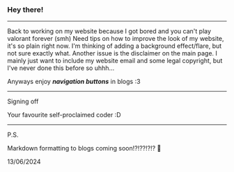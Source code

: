 ### Hey there!

---

Back to working on my website because I got bored and you can't play valorant forever (smh)
Need tips on how to improve the look of my website, it's so plain right now. I'm thinking of adding a background effect/flare, but not sure exactly what.
Another issue is the disclaimer on the main page. I mainly just want to include my website email and some legal copyright, but I've never done this before so uhhh...

Anyways enjoy ***navigation buttons*** in blogs :3

---

Signing off

Your favourite self-proclaimed coder :D

---

P.S.

Markdown formatting to blogs coming soon!?!??!?!? 👀

13/06/2024
